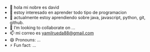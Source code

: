 - 👋 hola mi nobre es david
-  👀 estoy interesado en aprender todo tipo de programacion
- 🌱 actualmente estoy aprendiendo sobre java, javascript, python, git, github.
- 💞️ I’m looking to collaborate on ...
- 📫 mi correo es yamilrueda88@gmail.com
- 😄 Pronouns: ...
- ⚡ Fun fact: ...

<!---
fenixnodavid/fenixnodavid is a ✨ special ✨ repository because its `README.md` (this file) appears on your GitHub profile.
You can click the Preview link to take a look at your changes.
--->
